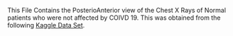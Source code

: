 This File Contains the PosterioAnterior view of the Chest X Rays of Normal patients who were not affected by COIVD 19.
This was obtained from the following [Kaggle Data Set](https://www.kaggle.com/paultimothymooney/chest-xray-pneumonia).
